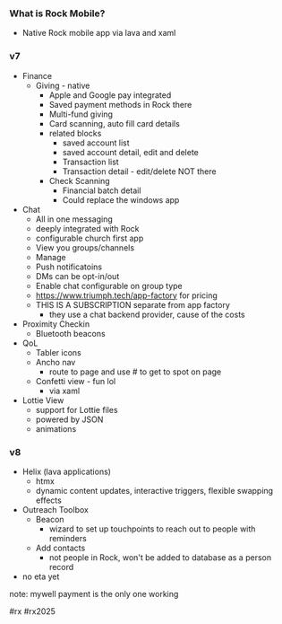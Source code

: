 ### What is Rock Mobile?
- Native Rock mobile app via lava and xaml
### v7
- Finance
	- Giving - native
		- Apple and Google pay integrated
		- Saved payment methods in Rock there
		- Multi-fund giving
		- Card scanning, auto fill card details
		- related blocks
			- saved account list
			- saved account detail, edit and delete
			- Transaction list
			- Transaction detail - edit/delete NOT there
		- Check Scanning
			- Financial batch detail
			- Could replace the windows app
- Chat
	- All in one messaging
	- deeply integrated with Rock
	- configurable church first app
	- View you groups/channels
	- Manage
	- Push notificatoins
	- DMs can be opt-in/out
	- Enable chat configurable on group type
	- https://www.triumph.tech/app-factory for pricing
	- THIS IS A SUBSCRIPTION separate from app factory
		- they use a chat backend provider, cause of the costs
- Proximity Checkin
	- Bluetooth beacons
- QoL
	- Tabler icons
	- Ancho nav
		- route to page and use # to get to spot on page
	- Confetti view - fun lol
		- via xaml
- Lottie View
	- support for Lottie files
	- powered by JSON
	- animations
### v8
- Helix (lava applications)
	- htmx
	- dynamic content updates, interactive triggers, flexible swapping effects
- Outreach Toolbox
	- Beacon
		- wizard to set up touchpoints to reach out to people with reminders
	- Add contacts
		- not people in Rock, won't be added to database as a person record
- no eta yet

note: mywell payment is the only one working

#rx #rx2025 